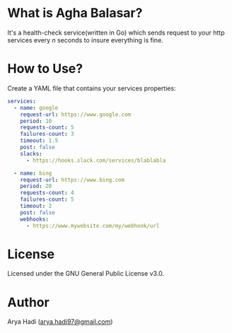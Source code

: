 What is Agha Balasar?
================

It's a health-check service(written in Go) which sends request to your http services every *n* seconds to insure everything is fine.

How to Use?
================

Create a YAML file that contains your services properties:
```yaml
services:
  - name: google
    request-url: https://www.google.com
    period: 10
    requests-count: 5
    failures-count: 3
    timeout: 1.5
    post: false
    slacks:
      - https://hooks.slack.com/services/blablabla

  - name: bing
    request-url: https://www.bing.com
    period: 20
    requests-count: 4
    failures-count: 5
    timeout: 2
    post: false
    webhooks:
      - https://www.mywebsite.com/my/webhook/url
```

License
================

Licensed under the GNU General Public License v3.0.

Author
================

Arya Hadi (arya.hadi97@gmail.com)